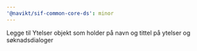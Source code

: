 ```yaml
---
'@navikt/sif-common-core-ds': minor
---
```


Legge til Ytelser objekt som holder på navn og tittel på ytelser og søknadsdialoger
